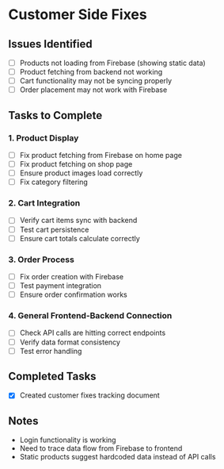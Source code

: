 # Customer Side Fixes

## Issues Identified

- [ ] Products not loading from Firebase (showing static data)
- [ ] Product fetching from backend not working
- [ ] Cart functionality may not be syncing properly
- [ ] Order placement may not work with Firebase

## Tasks to Complete

### 1. Product Display

- [ ] Fix product fetching from Firebase on home page
- [ ] Fix product fetching on shop page
- [ ] Ensure product images load correctly
- [ ] Fix category filtering

### 2. Cart Integration

- [ ] Verify cart items sync with backend
- [ ] Test cart persistence
- [ ] Ensure cart totals calculate correctly

### 3. Order Process

- [ ] Fix order creation with Firebase
- [ ] Test payment integration
- [ ] Ensure order confirmation works

### 4. General Frontend-Backend Connection

- [ ] Check API calls are hitting correct endpoints
- [ ] Verify data format consistency
- [ ] Test error handling

## Completed Tasks

- [x] Created customer fixes tracking document

## Notes

- Login functionality is working
- Need to trace data flow from Firebase to frontend
- Static products suggest hardcoded data instead of API calls
